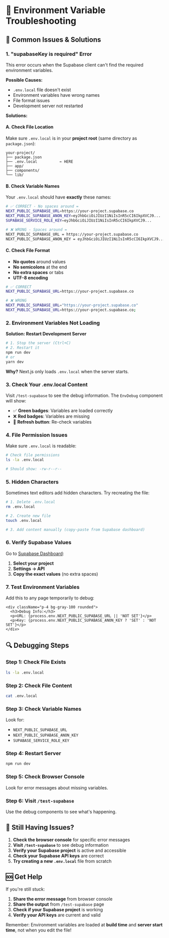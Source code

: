 # 🔧 Environment Variable Troubleshooting

## 🚨 Common Issues & Solutions

### 1. **"supabaseKey is required" Error**

This error occurs when the Supabase client can't find the required environment variables.

**Possible Causes:**
- `.env.local` file doesn't exist
- Environment variables have wrong names
- File format issues
- Development server not restarted

**Solutions:**

#### A. Check File Location
Make sure `.env.local` is in your **project root** (same directory as `package.json`):

```
your-project/
├── package.json
├── .env.local          ← HERE
├── app/
├── components/
└── lib/
```

#### B. Check Variable Names
Your `.env.local` should have **exactly** these names:

```bash
# ✅ CORRECT - No spaces around =
NEXT_PUBLIC_SUPABASE_URL=https://your-project.supabase.co
NEXT_PUBLIC_SUPABASE_ANON_KEY=eyJhbGciOiJIUzI1NiIsInR5cCI6IkpXVCJ9...
SUPABASE_SERVICE_ROLE_KEY=eyJhbGciOiJIUzI1NiIsInR5cCI6IkpXVCJ9...

# ❌ WRONG - Spaces around =
NEXT_PUBLIC_SUPABASE_URL = https://your-project.supabase.co
NEXT_PUBLIC_SUPABASE_ANON_KEY = eyJhbGciOiJIUzI1NiIsInR5cCI6IkpXVCJ9...
```

#### C. Check File Format
- **No quotes** around values
- **No semicolons** at the end
- **No extra spaces** or tabs
- **UTF-8 encoding**

```bash
# ✅ CORRECT
NEXT_PUBLIC_SUPABASE_URL=https://your-project.supabase.co

# ❌ WRONG
NEXT_PUBLIC_SUPABASE_URL="https://your-project.supabase.co"
NEXT_PUBLIC_SUPABASE_URL=https://your-project.supabase.co;
```

### 2. **Environment Variables Not Loading**

**Solution: Restart Development Server**

```bash
# 1. Stop the server (Ctrl+C)
# 2. Restart it
npm run dev
# or
yarn dev
```

**Why?** Next.js only loads `.env.local` when the server starts.

### 3. **Check Your .env.local Content**

Visit `/test-supabase` to see the debug information. The `EnvDebug` component will show:

- ✅ **Green badges**: Variables are loaded correctly
- ❌ **Red badges**: Variables are missing
- 🔄 **Refresh button**: Re-check variables

### 4. **File Permission Issues**

Make sure `.env.local` is readable:

```bash
# Check file permissions
ls -la .env.local

# Should show: -rw-r--r--
```

### 5. **Hidden Characters**

Sometimes text editors add hidden characters. Try recreating the file:

```bash
# 1. Delete .env.local
rm .env.local

# 2. Create new file
touch .env.local

# 3. Add content manually (copy-paste from Supabase dashboard)
```

### 6. **Verify Supabase Values**

Go to [Supabase Dashboard](https://supabase.com/dashboard):

1. **Select your project**
2. **Settings → API**
3. **Copy the exact values** (no extra spaces)

### 7. **Test Environment Variables**

Add this to any page temporarily to debug:

```tsx
<div className="p-4 bg-gray-100 rounded">
  <h3>Debug Info:</h3>
  <p>URL: {process.env.NEXT_PUBLIC_SUPABASE_URL || 'NOT SET'}</p>
  <p>Key: {process.env.NEXT_PUBLIC_SUPABASE_ANON_KEY ? 'SET' : 'NOT SET'}</p>
</div>
```

## 🔍 Debugging Steps

### Step 1: Check File Exists
```bash
ls -la .env.local
```

### Step 2: Check File Content
```bash
cat .env.local
```

### Step 3: Check Variable Names
Look for:
- `NEXT_PUBLIC_SUPABASE_URL`
- `NEXT_PUBLIC_SUPABASE_ANON_KEY`
- `SUPABASE_SERVICE_ROLE_KEY`

### Step 4: Restart Server
```bash
npm run dev
```

### Step 5: Check Browser Console
Look for error messages about missing variables.

### Step 6: Visit `/test-supabase`
Use the debug components to see what's happening.

## 📱 Still Having Issues?

1. **Check the browser console** for specific error messages
2. **Visit `/test-supabase`** to see debug information
3. **Verify your Supabase project** is active and accessible
4. **Check your Supabase API keys** are correct
5. **Try creating a new `.env.local`** file from scratch

## 🆘 Get Help

If you're still stuck:

1. **Share the error message** from browser console
2. **Share the output** from `/test-supabase` page
3. **Check if your Supabase project** is working
4. **Verify your API keys** are current and valid

Remember: Environment variables are loaded at **build time** and **server start time**, not when you edit the file!
